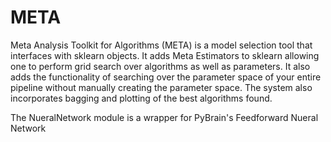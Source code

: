 # META
Meta Analysis Toolkit for Algorithms (META) is a model selection tool that interfaces with sklearn objects.
It adds Meta Estimators to sklearn allowing one to perform grid search over algorithms as well as parameters.
It also adds the functionality of searching over the parameter space of your entire pipeline without manually creating the parameter space. 
The system also incorporates bagging and plotting of the best algorithms found.  

The NueralNetwork module is a wrapper for PyBrain's Feedforward Nueral Network
